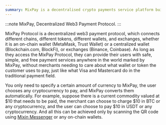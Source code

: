 ```yaml
---
summary: MixPay is a decentralised crypto payments service platform built on Mixin Network.
---
```


:::note
MixPay, Decentralized Web3 Payment Protocol.
:::

MixPay Protocol is a decentralized web3 payment protocol, which connects different chains, different tokens, different wallets, and exchanges, whether it is an on-chain wallet (MetaMask, Trust Wallet) or a centralized wallet (Blockchain.com, BlockFi), or exchanges (Binance, Coinbase). As long as they access the MixPay Protocol, they can provide their users with safe, simple, and free payment services anywhere in the world marked by MixPay, without merchants needing to care about what wallet or token the customer uses to pay, just like what Visa and Mastercard do in the traditional payment field.

You only need to specify a certain amount of currency to MixPay, the user chooses any cryptocurrency to pay, and MixPay converts them automatically. For example, suppose there is a current commodity valued at $10 that needs to be paid, the merchant can choose to charge $10 in BTC or any cryptocurrency, and the user can choose to pay $10 in USDT or any cryptocurrency. And all this can be achieved only by scanning the QR code using [Mixin Messenger](https://mixin.one/messenger) or any on-chain wallets.